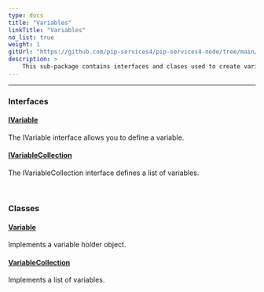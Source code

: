 ```yaml
---
type: docs
title: "Variables"
linkTitle: "Variables"
no_list: true
weight: 1
gitUrl: "https://github.com/pip-services4/pip-services4-node/tree/main/pip-services4-expressions-node"
description: >
    This sub-package contains interfaces and clases used to create variables and collections of variables.
---
```

---
<div class="module-body"> 

### Interfaces

#### [IVariable](ivariable)
The IVariable interface allows you to define a variable.

#### [IVariableCollection](ivariable_collection)
The IVariableCollection interface defines a list of variables.

<br>

### Classes

#### [Variable](variable)
Implements a variable holder object.

#### [VariableCollection](variable_collection)
Implements a list of variables.


</div>

